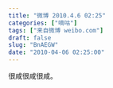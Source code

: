 ```yaml
---
title: "微博 2010.4.6 02:25"
categories: ["嘀咕"]
tags: ["来自微博 weibo.com"]
draft: false
slug: "BnAEGW"
date: "2010-04-06 02:25:00"
---
```


<p>很咸很咸很咸。 ​​​​</p>

